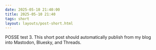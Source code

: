 ```yaml
---
date: 2025-05-10 21:40:00
title: 2025-05-10 21:40
tags: short
layout: layouts/post-short.html
---
```

POSSE test 3. This short post should automatically publish from my blog into Mastodon, Bluesky, and Threads.